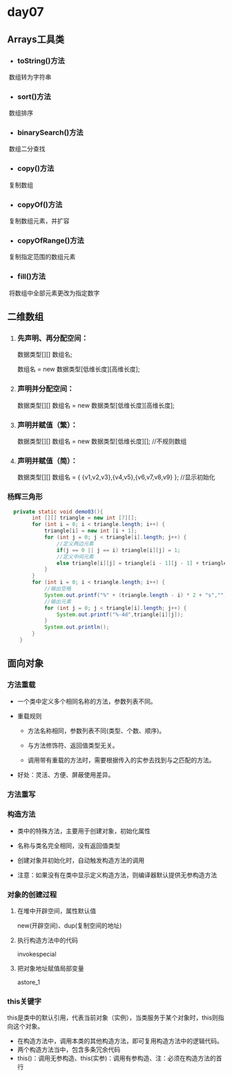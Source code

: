 # day07

## Arrays工具类

- ### toString()方法

​	数组转为字符串

- ### sort()方法

​	数组排序

- ### binarySearch()方法

​	数组二分查找

- ### copy()方法

​	复制数组

- ### copyOf()方法

​	复制数组元素，并扩容

- ### copyOfRange()方法

​	复制指定范围的数组元素

- ### fill()方法

​	将数组中全部元素更改为指定数字

## 二维数组

1. ### 先声明、再分配空间：

   数据类型[][] 数组名;

   数组名 = new 数据类型[低维长度][高维长度];

2. ### 声明并分配空间：

   数据类型[][] 数组名 = new 数据类型[低维长度][高维长度];

3. ### 声明并赋值（繁）：

   数据类型[][] 数组名 = new 数据类型[低维长度][]; //不规则数组

4. ### 声明并赋值（简）：

   数据类型[][] 数组名 = { {v1,v2,v3},{v4,v5},{v6,v7,v8,v9} }; //显示初始化

### 杨辉三角形

```java
  private static void demo03(){
        int [][] triangle = new int [7][];
        for (int i = 0; i < triangle.length; i++) {
            triangle[i] = new int [i + 1];
            for (int j = 0; j < triangle[i].length; j++) {
                //定义两边元素
                if(j == 0 || j == i) triangle[i][j] = 1;
                //定义中间元素
                else triangle[i][j] = triangle[i - 1][j - 1] + triangle[i - 1][j];
            }
        }
        for (int i = 0; i < triangle.length; i++) {
            //输出空格
            System.out.printf("%" + (triangle.length - i) * 2 + "s","");
            //输出元素
            for (int j = 0; j < triangle[i].length; j++) {
                System.out.printf("%-4d",triangle[i][j]);
            }
            System.out.println();
        }
    }
```

## 面向对象

### 方法重载

- 一个类中定义多个相同名称的方法，参数列表不同。

- 重载规则

  - 方法名称相同，参数列表不同(类型、个数、顺序)。

  - 与方法修饰符、返回值类型无关。

  - 调用带有重载的方法时，需要根据传入的实参去找到与之匹配的方法。

- 好处：灵活、方便、屏蔽使用差异。

### 方法重写

### 构造方法

- 类中的特殊方法，主要用于创建对象，初始化属性

- 名称与类名完全相同，没有返回值类型

- 创建对象并初始化时，自动触发构造方法的调用

- 注意：如果没有在类中显示定义构造方法，则编译器默认提供无参构造方法

### 对象的创建过程

1. 在堆中开辟空间，属性默认值

   new(开辟空间)、dup(复制空间的地址)

2. 执行构造方法中的代码

   invokespecial

3. 把对象地址赋值局部变量

   astore_1

### this关键字

​	this是类中的默认引用，代表当前对象（实例），当类服务于某个对象时，this则指向这个对象。

- 在构造方法中，调用本类的其他构造方法，即可复用构造方法中的逻辑代码。
- 两个构造方法当中，包含多条冗余代码
- this()：调用无参构造、this(实参)：调用有参构造、注：必须在构造方法的首行
